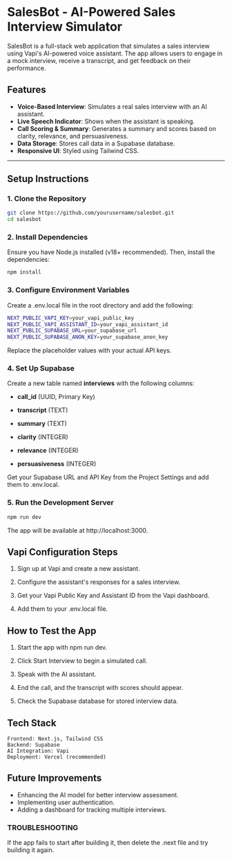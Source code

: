 # SalesBot - AI-Powered Sales Interview Simulator

SalesBot is a full-stack web application that simulates a sales interview using Vapi's AI-powered voice assistant. The app allows users to engage in a mock interview, receive a transcript, and get feedback on their performance.

## Features
- **Voice-Based Interview**: Simulates a real sales interview with an AI assistant.
- **Live Speech Indicator**: Shows when the assistant is speaking.
- **Call Scoring & Summary**: Generates a summary and scores based on clarity, relevance, and persuasiveness.
- **Data Storage**: Stores call data in a Supabase database.
- **Responsive UI**: Styled using Tailwind CSS.

---

## Setup Instructions

### 1. Clone the Repository
```sh
git clone https://github.com/yourusername/salesbot.git
cd salesbot
```
### 2. Install Dependencies

Ensure you have Node.js installed (v18+ recommended). Then, install the dependencies:
```sh
npm install
```
### 3. Configure Environment Variables

Create a .env.local file in the root directory and add the following:
``` sh
NEXT_PUBLIC_VAPI_KEY=your_vapi_public_key
NEXT_PUBLIC_VAPI_ASSISTANT_ID=your_vapi_assistant_id
NEXT_PUBLIC_SUPABASE_URL=your_supabase_url
NEXT_PUBLIC_SUPABASE_ANON_KEY=your_supabase_anon_key
```
Replace the placeholder values with your actual API keys.
### 4. Set Up Supabase

Create a new table named **interviews** with the following columns:

- **call_id** (UUID, Primary Key)

- **transcript** (TEXT)

- **summary** (TEXT)

- **clarity** (INTEGER)

- **relevance** (INTEGER)

- **persuasiveness** (INTEGER)

Get your Supabase URL and API Key from the Project Settings and add them to .env.local.

### 5. Run the Development Server
``` sh
npm run dev
``` 
The app will be available at http://localhost:3000.

## Vapi Configuration Steps

1. Sign up at Vapi and create a new assistant.

2. Configure the assistant's responses for a sales interview.

3. Get your Vapi Public Key and Assistant ID from the Vapi dashboard.

4. Add them to your .env.local file.

## How to Test the App

1. Start the app with npm run dev.

2. Click Start Interview to begin a simulated call.

3. Speak with the AI assistant.

4. End the call, and the transcript with scores should appear.

5. Check the Supabase database for stored interview data.

## Tech Stack

    Frontend: Next.js, Tailwind CSS
    Backend: Supabase
    AI Integration: Vapi
    Deployment: Vercel (recommended)

## Future Improvements

- Enhancing the AI model for better interview assessment.
- Implementing user authentication.
- Adding a dashboard for tracking multiple interviews.

### TROUBLESHOOTING
If the app fails to start after building it, then delete the .next file and try building it again.

